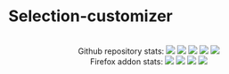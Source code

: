 # Selection-customizer
<div align="center">
    <br> Github repository stats:
    <img src="https://badgen.net/github/stars/Pythack/Page-description-finder" >
    <img src="https://badgen.net/github/open-issues/Pythack/Page-description-finder" >
    <img src="https://badgen.net/github/open-prs/Pythack/Page-description-finder" >
    <img src="https://badgen.net/github/tag/Pythack/Page-description-finder" >
    <img src="https://badgen.net/github/license/Pythack/Page-description-finder" >
    <br/> Firefox addon stats:
    <img src="https://badgen.net/amo/users/page-description-finder/" >
    <img src="https://badgen.net/amo/rating/page-description-finder/" >
    <img src="https://badgen.net/amo/reviews/page-description-finder/" >
    <img src="https://badgen.net/amo/v/page-description-finder/" >
</div> 
